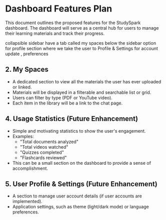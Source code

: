 # Dashboard Features Plan

This document outlines the proposed features for the StudySpark dashboard. The dashboard will serve as a central hub for users to manage their learning materials and track their progress.

collapsible sidebar have a tab called my spaces 
below the sidebar option for profile section where we take the user to Profile & Settings for account update , preferences 

## 2. My Spaces

*   A dedicated section to view all the materials the user has ever uploaded or linked.
*   Materials will be displayed in a filterable and searchable list or grid.
*   Users can filter by type (PDF or YouTube video).
*   Each item in the library will be a link to the chat page.

## 4. Usage Statistics (Future Enhancement)

*   Simple and motivating statistics to show the user's engagement.
*   Examples:
    *   "Total documents analyzed"
    *   "Total videos watched"
    *   "Quizzes completed"
    *   "Flashcards reviewed"
*   This can be a small section on the dashboard to provide a sense of accomplishment.

## 5. User Profile & Settings (Future Enhancement)

*   A section to manage user account details (if user accounts are implemented).
*   Application settings, such as theme (light/dark mode) or language preferences.
